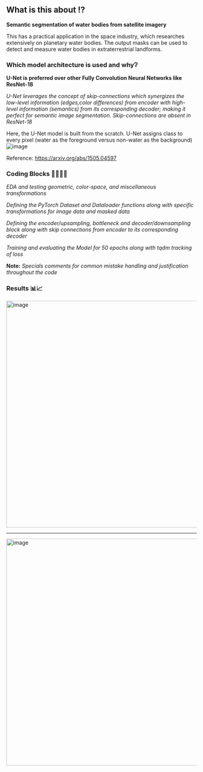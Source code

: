 ## What is this about ⁉️
**Semantic segmentation of water bodies from satellite imagery**

This has a practical application in the space industry, which researches extensively on planetary water bodies. The output masks can be used to detect and measure water bodies in extraterrestrial landforms.

### Which model architecture is used and why❔

**U-Net is preferred over other Fully Convolution Neural Networks like ResNet-18**

*U-Net leverages the concept of skip-connections which synergizes the low-level information (edges,color differences) from encoder with high-level information (semantics) from its corresponding decoder; making it perfect for semantic image segmentation. Skip-connections are absent in ResNet-18*

Here, the U-Net model is built from the scratch. U-Net assigns class to every pixel (water as the foreground versus non-water as the background)
![image](https://github.com/user-attachments/assets/c9336bb4-71f8-4df3-ae85-b6c5698b6d16)


Reference: https://arxiv.org/abs/1505.04597

### Coding Blocks 👩‍💻👩‍💻 

*EDA and testing geometric, color-space, and miscellaneous transformations*

*Defining the PyTorch Dataset and Dataloader functions along with specific transformations for image data and masked data*

*Defining the encoder/upsampling, bottleneck and decoder/downsampling block along with skip connections from encoder to its corresponding decoder*

*Training and evaluating the Model for 50 epochs along with tqdm tracking of loss*

**Note:** *Specials comments for common mistake handling and justification throughout the code*

### Results 📊📈

<img width="600" alt="image" src="https://github.com/user-attachments/assets/723e167b-9b75-44d6-b88c-1d5c615daa08">

____

<img width="600" alt="image" src="https://github.com/user-attachments/assets/0616c6d8-2bc9-4445-9e25-6bcd38cd2358">






